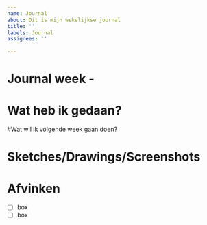 ```yaml
---
name: Journal
about: Dit is mijn wekelijkse journal
title: ''
labels: Journal
assignees: ''

---
```


# Journal week -

# Wat heb ik gedaan?

#Wat wil ik volgende week gaan doen?

# Sketches/Drawings/Screenshots

# Afvinken
* [ ] box 
* [ ] box
